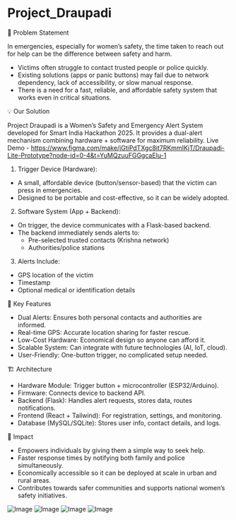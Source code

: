 # Project_Draupadi
🔎 Problem Statement

In emergencies, especially for women’s safety, the time taken to reach out for help can be the difference between safety and harm.
- Victims often struggle to contact trusted people or police quickly.
- Existing solutions (apps or panic buttons) may fail due to network dependency, lack of accessibility, or slow manual response.
- There is a need for a fast, reliable, and affordable safety system that works even in critical situations.

💡 Our Solution

Project Draupadi is a Women’s Safety and Emergency Alert System developed for Smart India Hackathon 2025.
It provides a dual-alert mechanism combining hardware + software for maximum reliability.
Live Demo - https://www.figma.com/make/jGtiPdTXgc8it7RKmmIKjT/Draupadi-Lite-Prototype?node-id=0-4&t=YuMQzuuFGGgcaEIu-1
1. Trigger Device (Hardware):
- A small, affordable device (button/sensor-based) that the victim can press in emergencies.
- Designed to be portable and cost-effective, so it can be widely adopted.

2. Software System (App + Backend):
- On trigger, the device communicates with a Flask-based backend.
- The backend immediately sends alerts to:
  - Pre-selected trusted contacts (Krishna network)
  - Authorities/police stations

3. Alerts Include:
- GPS location of the victim
- Timestamp
- Optional medical or identification details

🌟 Key Features

- Dual Alerts: Ensures both personal contacts and authorities are informed.
- Real-time GPS: Accurate location sharing for faster rescue.
- Low-Cost Hardware: Economical design so anyone can afford it.
- Scalable System: Can integrate with future technologies (AI, IoT, cloud).
- User-Friendly: One-button trigger, no complicated setup needed.

🏗 Architecture

- Hardware Module: Trigger button + microcontroller (ESP32/Arduino).
- Firmware: Connects device to backend API.
- Backend (Flask): Handles alert requests, stores data, routes notifications.
- Frontend (React + Tailwind): For registration, settings, and monitoring.
- Database (MySQL/SQLite): Stores user info, contact details, and logs.

🎯 Impact

- Empowers individuals by giving them a simple way to seek help.
- Faster response times by notifying both family and police simultaneously.
- Economically accessible so it can be deployed at scale in urban and rural areas.
- Contributes towards safer communities and supports national women’s safety initiatives.

![Image](https://github.com/user-attachments/assets/361dd264-156b-4d5e-9304-763e0b205cd6)
![Image](https://github.com/user-attachments/assets/e78053bb-cb7e-45e7-b47b-86f01929d789)
![Image](https://github.com/user-attachments/assets/1d1e0103-9bbd-47a0-80b0-0645dc2add7d)
![Image](https://github.com/user-attachments/assets/91b12982-c387-4904-8260-902319e848ab)
